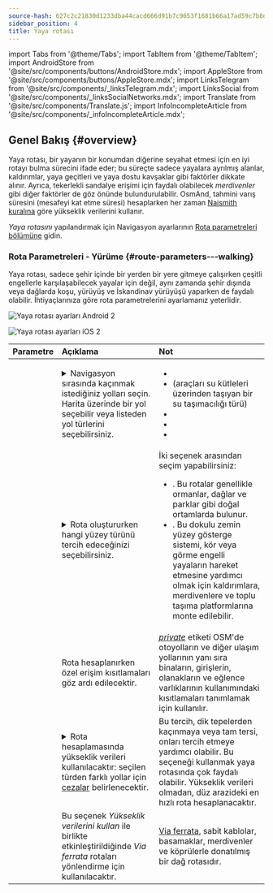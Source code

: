```yaml
---
source-hash: 627c2c21830d1233dba44cacd666d91b7c9653f1681b66a17ad59c7b8df6029b
sidebar_position: 4
title: Yaya rotası
---
```

import Tabs from '@theme/Tabs';
import TabItem from '@theme/TabItem';
import AndroidStore from '@site/src/components/buttons/AndroidStore.mdx';
import AppleStore from '@site/src/components/buttons/AppleStore.mdx';
import LinksTelegram from '@site/src/components/_linksTelegram.mdx';
import LinksSocial from '@site/src/components/_linksSocialNetworks.mdx';
import Translate from '@site/src/components/Translate.js';
import InfoIncompleteArticle from '@site/src/components/_infoIncompleteArticle.mdx';



## Genel Bakış {#overview}

Yaya rotası, bir yayanın bir konumdan diğerine seyahat etmesi için en iyi rotayı bulma sürecini ifade eder; bu süreçte sadece yayalara ayrılmış alanlar, kaldırımlar, yaya geçitleri ve yaya dostu kavşaklar gibi faktörler dikkate alınır. Ayrıca, tekerlekli sandalye erişimi için faydalı olabilecek *merdivenler* gibi diğer faktörler de göz önünde bulundurulabilir. OsmAnd, tahmini varış süresini (mesafeyi kat etme süresi) hesaplarken her zaman [Naismith kuralına](https://en.wikipedia.org/wiki/Naismith%27s_rule#Scarf's_equivalence_between_distance_and_climb) göre yükseklik verilerini kullanır.

*Yaya rotasını* yapılandırmak için Navigasyon ayarlarının [Rota parametreleri bölümüne](../guidance/navigation-settings#route-parameters) gidin.

### Rota Parametreleri - Yürüme {#route-parameters---walking}

Yaya rotası, sadece şehir içinde bir yerden bir yere gitmeye çalışırken çeşitli engellerle karşılaşabilecek yayalar için değil, aynı zamanda şehir dışında veya dağlarda koşu, yürüyüş ve İskandinav yürüyüşü yaparken de faydalı olabilir. İhtiyaçlarınıza göre rota parametrelerini ayarlamanız yeterlidir.

<Tabs groupId="operating-systems" queryString="current-os">

<TabItem value="android" label="Android">

![Yaya rotası ayarları Android 2](@site/static/img/navigation/routing/routing_pedestrian_settings_andr_2.png)

</TabItem>

<TabItem value="ios" label="iOS">

![Yaya rotası ayarları iOS 2](@site/static/img/navigation/routing/pedestrian_routing_ios.png)

</TabItem>

</Tabs>

| Parametre | Açıklama | Not |
|:------------|:---------------|:---------------|
| *<Translate android="true" ids="impassable_road"/>* | <details><summary> Navigasyon sırasında kaçınmak istediğiniz yolları seçin. Harita üzerinde bir yol seçebilir veya listeden yol türlerini seçebilirsiniz. </summary>![Yollardan kaçın Android](@site/static/img/navigation/routing/avoid_pedestrian_andr.png) </details> | <ul><li> [<Translate android="true" ids="routing_attr_avoid_unpaved_name"/>](https://wiki.openstreetmap.org/wiki/Key:surface)</li><li>[<Translate android="true" ids="routing_attr_avoid_ferries_name"/>](https://wiki.openstreetmap.org/wiki/Ferries) (araçları su kütleleri üzerinden taşıyan bir su taşımacılığı türü)</li><li>[<Translate android="true" ids="routing_attr_avoid_stairs_name"/>](https://wiki.openstreetmap.org/wiki/Tag:highway%3Dsteps)</li><li>[<Translate android="true" ids="routing_attr_avoid_tunnels_name"/>](https://wiki.openstreetmap.org/wiki/Key:tunnel)</li><li>[<Translate android="true" ids="routing_attr_avoid_motorway_name"/>](https://wiki.openstreetmap.org/wiki/Tag:highway%3Dmotorway)</li></ul>|
| *<Translate android="true" ids="prefer_in_routing_title"/>* | <details><summary> Rota oluştururken hangi yüzey türünü tercih edeceğinizi seçebilirsiniz. </summary> ![Yükseklik yaya Android](@site/static/img/navigation/routing/prefer_pedestrian_andr.png) </details> | İki seçenek arasından seçim yapabilirsiniz:<ul><li>[<Translate android="true" ids="routing_attr_prefer_hiking_routes_name"/>](https://wiki.openstreetmap.org/wiki/Hiking#Tagging_ways,_points_and_areas). Bu rotalar genellikle ormanlar, dağlar ve parklar gibi doğal ortamlarda bulunur. </li><li>[<Translate android="true" ids="routing_attr_prefer_tactile_paving_name"/>](https://wiki.openstreetmap.org/wiki/Key:tactile_paving). Bu dokulu zemin yüzey gösterge sistemi, kör veya görme engelli yayaların hareket etmesine yardımcı olmak için kaldırımlara, merdivenlere ve toplu taşıma platformlarına monte edilebilir. </li></ul> |
| *<Translate android="true" ids="routing_attr_allow_private_name"/>* | Rota hesaplanırken özel erişim kısıtlamaları göz ardı edilecektir. | *[private](https://wiki.openstreetmap.org/wiki/Key:access)* etiketi OSM'de otoyolların ve diğer ulaşım yollarının yanı sıra binaların, girişlerin, olanakların ve eğlence varlıklarının kullanımındaki kısıtlamaları tanımlamak için kullanılır. |
|*<Translate android="true" ids="routing_attr_height_obstacles_name"/>* | <details><summary> Rota hesaplamasında yükseklik verileri kullanılacaktır: seçilen türden farklı yollar için [cezalar](../../../technical/osmand-file-formats/osmand-routing-xml.md#penalties-of-elevation-data) belirlenecektir. </summary> ![Yükseklik verilerini kullan Android](@site/static/img/navigation/routing/pedestrian_elevation_andr.png) </details> | Bu tercih, dik tepelerden kaçınmaya veya tam tersi, onları tercih etmeye yardımcı olabilir. Bu seçeneği kullanmak yaya rotasında çok faydalı olabilir. Yükseklik verileri olmadan, düz arazideki en hızlı rota hesaplanacaktır. |
|*<Translate android="true" ids="routing_attr_allow_via_ferrata_name"/>*| Bu seçenek *Yükseklik verilerini kullan* ile birlikte etkinleştirildiğinde *Via ferrata* rotaları yönlendirme için kullanılacaktır. | [Via ferrata](https://wiki.openstreetmap.org/wiki/Tag:highway%3Dvia_ferrata), sabit kablolar, basamaklar, merdivenler ve köprülerle donatılmış bir dağ rotasıdır. |